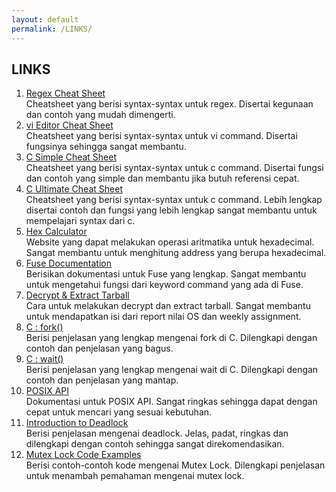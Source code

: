 ```yaml
---
layout: default
permalink: /LINKS/
---
```


## LINKS

1. [Regex Cheat Sheet](https://developer.mozilla.org/en-US/docs/Web/JavaScript/Guide/Regular_Expressions/Cheatsheet)<br>
Cheatsheet yang berisi syntax-syntax untuk regex. Disertai kegunaan dan contoh yang mudah dimengerti.
2. [vi Editor Cheat Sheet](http://www.atmos.albany.edu/daes/atmclasses/atm350/vi_cheat_sheet.pdf)<br>
Cheatsheet yang berisi syntax-syntax untuk vi command. Disertai fungsinya sehingga sangat membantu.
3. [C Simple Cheat Sheet](https://www.codewithharry.com/blogpost/c-cheatsheet)<br>
Cheatsheet yang berisi syntax-syntax untuk c command. Disertai fungsi dan contoh yang simple dan membantu jika butuh referensi cepat.
4. [C Ultimate Cheat Sheet](https://sites.ualberta.ca/~ygu/courses/geoph624/codes/C.CheatSheet.pdf)<br>
Cheatsheet yang berisi syntax-syntax untuk c command. Lebih lengkap disertai contoh dan fungsi yang lebih lengkap sangat membantu untuk mempelajari syntax dari c.
5. [Hex Calculator](https://www.calculator.net/hex-calculator.html)<br>
Website yang dapat melakukan operasi aritmatika untuk hexadecimal. Sangat membantu untuk menghitung address yang berupa hexadecimal.
6. [Fuse Documentation](https://www.kernel.org/doc/html/latest/filesystems/fuse.html)<br>
Berisikan dokumentasi untuk Fuse yang lengkap. Sangat membantu untuk mengetahui fungsi dari keyword command yang ada di Fuse.
7. [Decrypt & Extract Tarball](https://osp4diss.vlsm.org/W04.html)<br>
Cara untuk melakukan decrypt dan extract tarball. Sangat membantu untuk mendapatkan isi dari report nilai OS dan weekly assignment.
8. [C : fork()](https://www.geeksforgeeks.org/fork-system-call/) <br>
Berisi penjelasan yang lengkap mengenai fork di C. Dilengkapi dengan contoh dan penjelasan yang bagus.
9. [C : wait()](https://www.geeksforgeeks.org/wait-system-call-c/) <br>
Berisi penjelasan yang lengkap mengenai wait di C. Dilengkapi dengan contoh dan penjelasan yang mantap.
10. [POSIX API](https://docs.oracle.com/cd/E19048-01/chorus5/806-6897/auto1/index.html) <br>
Dokumentasi untuk POSIX API. Sangat ringkas sehingga dapat dengan cepat untuk mencari yang sesuai kebutuhan.
11. [Introduction to Deadlock](https://www.guru99.com/deadlock-in-operating-system.html) <br>
Berisi penjelasan mengenai deadlock. Jelas, padat, ringkas dan dilengkapi dengan contoh sehingga sangat direkomendasikan. 
12. [Mutex Lock Code Examples](https://docs.oracle.com/cd/E19455-01/806-5257/sync-12/index.html) <br>
Berisi contoh-contoh kode mengenai Mutex Lock. Dilengkapi penjelasan untuk menambah pemahaman mengenai mutex lock.


